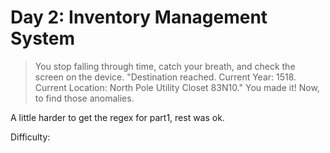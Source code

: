# Day 2: Inventory Management System

> You stop falling through time, catch your breath, and check the screen on the device. 
> "Destination reached. Current Year: 1518. Current Location: North Pole Utility Closet 83N10." 
> You made it! Now, to find those anomalies.

A little harder to get the regex for part1, rest was ok.

Difficulty: 